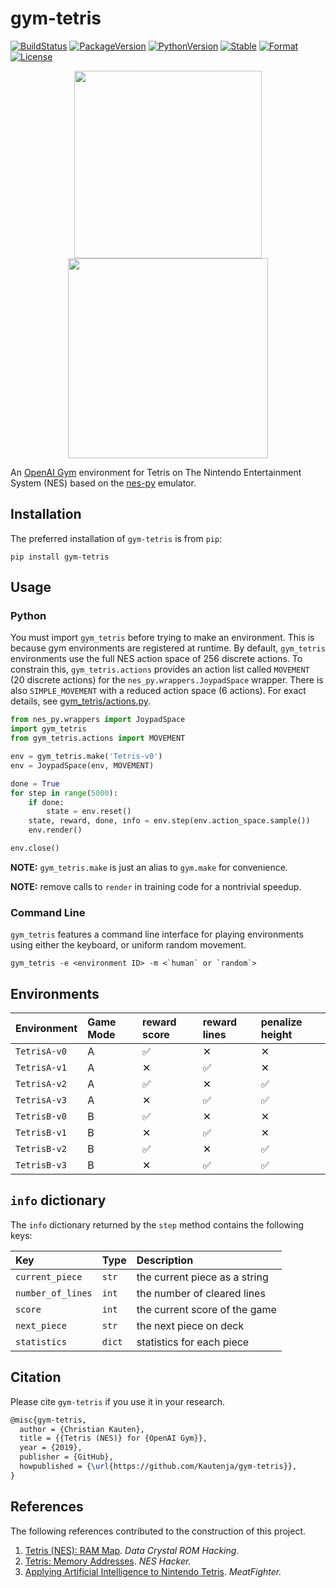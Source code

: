# gym-tetris

[![BuildStatus][build-status]][ci-server]
[![PackageVersion][pypi-version]][pypi-home]
[![PythonVersion][python-version]][python-home]
[![Stable][pypi-status]][pypi-home]
[![Format][pypi-format]][pypi-home]
[![License][pypi-license]](LICENSE)

[build-status]: https://travis-ci.com/Kautenja/gym-tetris.svg?branch=master
[ci-server]: https://travis-ci.com/Kautenja/gym-tetris
[pypi-version]: https://badge.fury.io/py/gym-tetris.svg
[pypi-license]: https://img.shields.io/pypi/l/gym-tetris.svg
[pypi-status]: https://img.shields.io/pypi/status/gym-tetris.svg
[pypi-format]: https://img.shields.io/pypi/format/gym-tetris.svg
[pypi-home]: https://badge.fury.io/py/gym-tetris
[python-version]: https://img.shields.io/pypi/pyversions/gym-tetris.svg
[python-home]: https://python.org

<p align="center">
<img
  src="https://user-images.githubusercontent.com/2184469/58226585-ee152500-7cec-11e9-84a9-1658e4012361.jpg"
  height="300px" />
<img
  src="https://user-images.githubusercontent.com/2184469/58226782-cffbf480-7ced-11e9-8f55-a42baae35fbd.png"
  width="320px" />
</p>

An [OpenAI Gym](https://github.com/openai/gym) environment for Tetris on The
Nintendo Entertainment System (NES) based on the
[nes-py](https://github.com/Kautenja/nes-py) emulator.

## Installation

The preferred installation of `gym-tetris` is from `pip`:

```shell
pip install gym-tetris
```

## Usage

### Python

You must import `gym_tetris` before trying to make an environment.
This is because gym environments are registered at runtime. By default,
`gym_tetris` environments use the full NES action space of 256
discrete actions. To constrain this, `gym_tetris.actions` provides
an action list called `MOVEMENT` (20 discrete actions) for the
`nes_py.wrappers.JoypadSpace` wrapper. There is also
`SIMPLE_MOVEMENT` with a reduced action space (6 actions). For exact details,
see [gym_tetris/actions.py](gym_tetris/actions.py).

```python
from nes_py.wrappers import JoypadSpace
import gym_tetris
from gym_tetris.actions import MOVEMENT

env = gym_tetris.make('Tetris-v0')
env = JoypadSpace(env, MOVEMENT)

done = True
for step in range(5000):
    if done:
        state = env.reset()
    state, reward, done, info = env.step(env.action_space.sample())
    env.render()

env.close()
```

**NOTE:** `gym_tetris.make` is just an alias to `gym.make` for
convenience.

**NOTE:** remove calls to `render` in training code for a nontrivial
speedup.

### Command Line

`gym_tetris` features a command line interface for playing
environments using either the keyboard, or uniform random movement.

```shell
gym_tetris -e <environment ID> -m <`human` or `random`>
```

## Environments

| Environment  | Game Mode | reward score | reward lines | penalize height |
|:-------------|:----------|:-------------|:-------------|:----------------|
| `TetrisA-v0` | A         | &#9989;      | &#10005;     | &#10005;        |
| `TetrisA-v1` | A         | &#10005;     | &#9989;      | &#10005;        |
| `TetrisA-v2` | A         | &#9989;      | &#10005;     | &#9989;         |
| `TetrisA-v3` | A         | &#10005;     | &#9989;      | &#9989;         |
| `TetrisB-v0` | B         | &#9989;      | &#10005;     | &#10005;        |
| `TetrisB-v1` | B         | &#10005;     | &#9989;      | &#10005;        |
| `TetrisB-v2` | B         | &#9989;      | &#10005;     | &#9989;         |
| `TetrisB-v3` | B         | &#10005;     | &#9989;      | &#9989;         |

## `info` dictionary

The `info` dictionary returned by the `step` method contains the following
keys:

| Key               | Type    | Description
|:------------------|:--------|:---------------------------------------------|
| `current_piece`   | `str`   | the current piece as a string
| `number_of_lines` | `int`   | the number of cleared lines
| `score`           | `int`   | the current score of the game
| `next_piece`      | `str`   | the next piece on deck
| `statistics`      | `dict`  | statistics for each piece

## Citation

Please cite `gym-tetris` if you use it in your research.

```tex
@misc{gym-tetris,
  author = {Christian Kauten},
  title = {{Tetris (NES)} for {OpenAI Gym}},
  year = {2019},
  publisher = {GitHub},
  howpublished = {\url{https://github.com/Kautenja/gym-tetris}},
}
```

## References

The following references contributed to the construction of this project.

1. [Tetris (NES): RAM Map](https://datacrystal.romhacking.net/wiki/Tetris_(NES)). _Data Crystal ROM Hacking_.
2. [Tetris: Memory Addresses](http://www.thealmightyguru.com/Games/Hacking/Wiki/index.php?title=Tetris#Memory_Addresses). _NES Hacker._
3. [Applying Artificial Intelligence to Nintendo Tetris](https://meatfighter.com/nintendotetrisai/). _MeatFighter._
